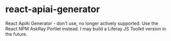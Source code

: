 # react-apiai-generator

React ApiAi Generator - don't use, no longer actively supported. Use the React NPM AskRay Portlet instead. I may build a Liferay JS Toolkit version in the future.
